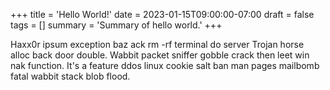 +++
title = 'Hello World!'
date = 2023-01-15T09:00:00-07:00
draft = false
tags = []
summary = 'Summary of hello world.'
+++

Haxx0r ipsum exception baz ack rm -rf terminal do server Trojan horse alloc back door double. Wabbit packet sniffer gobble crack then leet win nak function. It's a feature ddos linux cookie salt ban man pages mailbomb fatal wabbit stack blob flood.
